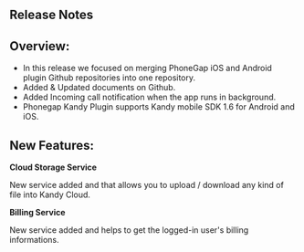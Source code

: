 ## Release Notes

## Overview:

- In this release we focused on merging PhoneGap iOS and Android plugin Github repositories into one repository.
- Added & Updated documents on Github.
- Added Incoming call notification when the app runs in background.
- Phonegap Kandy Plugin supports Kandy mobile SDK 1.6 for Android and iOS.

## New Features:
**Cloud Storage Service**

 New service added and that allows you to upload / download any kind of file into Kandy Cloud.

**Billing Service**

New service added and helps to get the logged-in user's billing informations.
